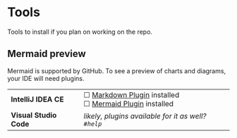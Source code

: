 # Tools

Tools to install if you plan on working on the repo.

## Mermaid preview

Mermaid is supported by GitHub. To see a preview of charts and diagrams, your IDE will need plugins.

||                                                                                                                                                                        |
|---|------------------------------------------------------------------------------------------------------------------------------------------------------------------------|
|**IntelliJ IDEA CE**|☐ [Markdown Plugin](https://plugins.jetbrains.com/plugin/7793-markdown) installed<br />☐ [Mermaid Plugin](https://plugins.jetbrains.com/plugin/20146-mermaid) installed |
|**Visual Studio Code**| *likely, plugins available for it as well? `#help`*                                                                                                                    |
